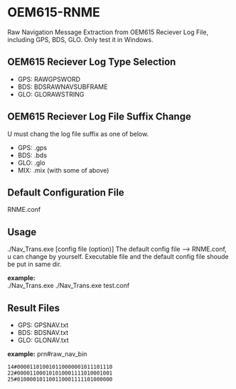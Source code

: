 # OEM615-RNME
Raw Navigation Message Extraction from OEM615 Reciever Log File, including GPS, BDS, GLO.
Only test it in Windows. 

## OEM615 Reciever Log Type Selection
- GPS: RAWGPSWORD
- BDS: BDSRAWNAVSUBFRAME
- GLO: GLORAWSTRING

## OEM615 Reciever Log File Suffix Change
U must chang the log file suffix as one of below.

- GPS: .gps
- BDS: .bds
- GLO: .glo
- MIX: .mix (with some of above)

## Default Configuration File
RNME.conf

## Usage
./Nav_Trans.exe [config file (option)]
The default config file --> RNME.conf, u can change by yourself.
Executable file and the default config file shoude be put in same dir.

**example:**  
./Nav_Trans.exe 
./Nav_Trans.exe test.conf

## Result Files
- GPS: GPSNAV.txt
- BDS: BDSNAV.txt
- GLO: GLONAV.txt

**example:**  prn#raw_nav_bin
```
14#000011010010110000001011101110
22#000011000101010001111010001001
25#010000101100110001111101000000
```


